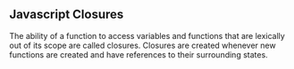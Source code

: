 ## Javascript Closures
The ability of a function to access variables and functions that are lexically out of its scope are called closures. Closures are created whenever new functions are created and have references to their surrounding states.


